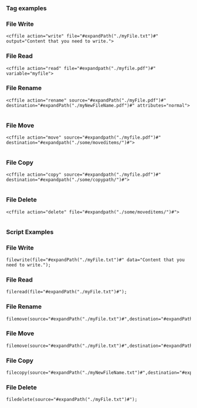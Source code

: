 ### Tag examples

### File Write

```lucee
<cffile action="write" file="#expandPath("./myFile.txt")#" output="Content that you need to write.">

```

### File Read

```lucee
<cffile action="read" file="#expandpath("./myfile.pdf")#" variable="myfile">

```

### File Rename

```lucee
<cffile action="rename" source="#expandPath("./myFile.pdf")#" destination="#expandPath("./myNewFileName.pdf")#" attributes="normal">


```

### File Move

```lucee
<cffile action="move" source="#expandpath("./myfile.pdf")#" destination="#expandpath("./some/moveditems/")#">


```

### File Copy

```lucee
<cffile action="copy" source="#expandpath("./myfile.pdf")#" destination="#expandpath("./some/copypath/")#">


```

### File Delete

```lucee
<cffile action="delete" file="#expandpath("./some/moveditems/")#">


```

### Script Examples

### File Write

```luceescript
filewrite(file="#expandPath("./myFile.txt")#" data="Content that you need to write.");

```

### File Read

```luceescript
fileread(file="#expandPath("./myFile.txt")#");

```

### File Rename

```luceescript
filemove(source="#expandPath("./myFile.txt")#",destination="#expandPath("./myNewFileName.txt")#");

```

### File Move

```luceescript
filemove(source="#expandPath("./myFile.txt")#",destination="#expandPath("./myNewFileName.txt")#");

```

### File Copy

```luceescript
filecopy(source="#expandPath("./myNewFileName.txt")#",destination="#expandPath("./some/moved/")#");

```

### File Delete

```luceescript
filedelete(source="#expandPath("./myFile.txt")#");

```